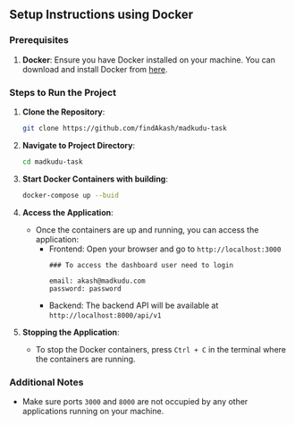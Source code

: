 ## Setup Instructions using Docker

### Prerequisites
1. **Docker**: Ensure you have Docker installed on your machine. You can download and install Docker from [here](https://www.docker.com/products/docker-desktop).

### Steps to Run the Project

1. **Clone the Repository**: 
   ```bash
   git clone https://github.com/findAkash/madkudu-task
   ```

2. **Navigate to Project Directory**:
   ```bash
   cd madkudu-task
   ```

3. **Start Docker Containers with building**:
   ```bash
   docker-compose up --buid
   ```

4. **Access the Application**:
   - Once the containers are up and running, you can access the application:
     - Frontend: Open your browser and go to `http://localhost:3000`
        ```
        ### To access the dashboard user need to login

        email: akash@madkudu.com
        password: password
        ```
     - Backend: The backend API will be available at `http://localhost:8000/api/v1`

5. **Stopping the Application**:
   - To stop the Docker containers, press `Ctrl + C` in the terminal where the containers are running.

### Additional Notes
- Make sure ports `3000` and `8000` are not occupied by any other applications running on your machine.
